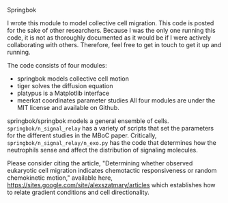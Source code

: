 Springbok

I wrote this module to model collective cell migration. This code is posted for
the sake of other researchers. Because I was the only one running this code, it
is not as thoroughly documented as it would be if I were actively collaborating
with others. Therefore, feel free to get in touch to get it up and running.

The code consists of four modules:
* springbok models collective cell motion
* tiger solves the diffusion equation
* platypus is a Matplotlib interface
* meerkat coordinates parameter studies
All four modules are under the MIT license and available on Github.

springbok/springbok models a general ensemble of cells.
`springbok/n_signal_relay` has a variety of scripts that set the parameters for
the different studies in the MBoC paper. Critically,
`springbok/n_signal_relay/n_exo.py` has the code that determines how the
neutrophils sense and affect the distribution of signaling molecules.

Please consider citing the article, "Determining whether observed eukaryotic
cell migration indicates chemotactic responsiveness or random chemokinetic
motion," available here,
https://sites.google.com/site/alexszatmary/articles
which establishes how to relate gradient conditions and cell directionality.
